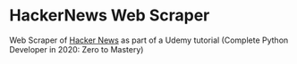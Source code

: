 # HackerNews Web Scraper
Web Scraper of [Hacker News](https://news.ycombinator.com/news) as part of a Udemy tutorial (Complete Python Developer in 2020: Zero to Mastery)
